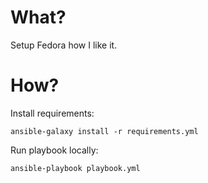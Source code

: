 # What?

Setup Fedora how I like it.

# How?

Install requirements:

```
ansible-galaxy install -r requirements.yml
```

Run playbook locally:

```
ansible-playbook playbook.yml
```
